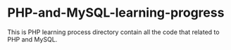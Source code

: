 # PHP-and-MySQL-learning-progress
This is PHP learning process directory contain all the code that related to PHP and MySQL.
